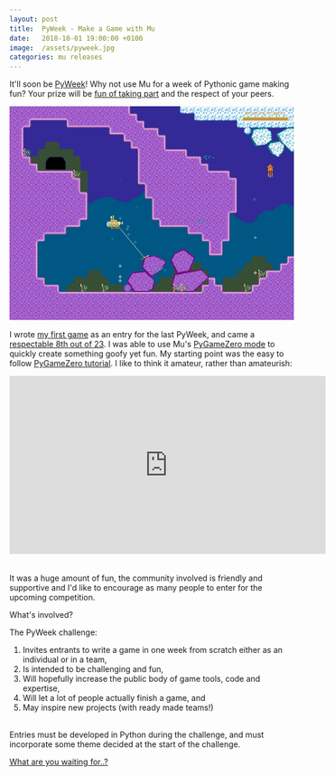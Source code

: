 ```yaml
---
layout: post
title:  PyWeek - Make a Game with Mu
date:   2018-10-01 19:00:00 +0100
image:  /assets/pyweek.jpg
categories: mu releases
---
```


It'll soon be [PyWeek](https://pyweek.org/)! Why not use Mu for a week of
Pythonic game making fun? Your prize will be
[fun of taking part](https://pyweek.org/26/) and the respect of your peers. 

<img src="/assets/pyweek.jpg"/>

I wrote [my first game](/mu/pygame/pygamezero/2018/06/22/paperchase.html) as
an entry for the last PyWeek, and came a
[respectable 8th out of 23](https://pyweek.org/25/ratings/). I was able
to use Mu's [PyGameZero mode](https://codewith.mu/en/tutorials/1.0/pgzero) to
quickly create something goofy yet fun. My starting point was the easy to
follow [PyGameZero tutorial](https://pygame-zero.readthedocs.io/en/stable/introduction.html).
I like to think it amateur, rather than amateurish:

<div class="video-container">
<iframe width="560" height="315" src="https://www.youtube-nocookie.com/embed/z_wGpJubVwI?rel=0" frameborder="0" allow="autoplay; encrypted-media" allowfullscreen></iframe>
</div><br/>

It was a huge amount of fun, the community involved is friendly and supportive
and I'd like to encourage as many people to enter for the upcoming competition.

What's involved? 

The PyWeek challenge:

1. Invites entrants to write a game in one week from scratch either as an individual or in a team,
2. Is intended to be challenging and fun,
3. Will hopefully increase the public body of game tools, code and expertise,
4. Will let a lot of people actually finish a game, and
5. May inspire new projects (with ready made teams!)

<br/>
Entries must be developed in Python during the challenge, and must incorporate
some theme decided at the start of the challenge.

[What are you waiting for..?](https://pyweek.org/)
